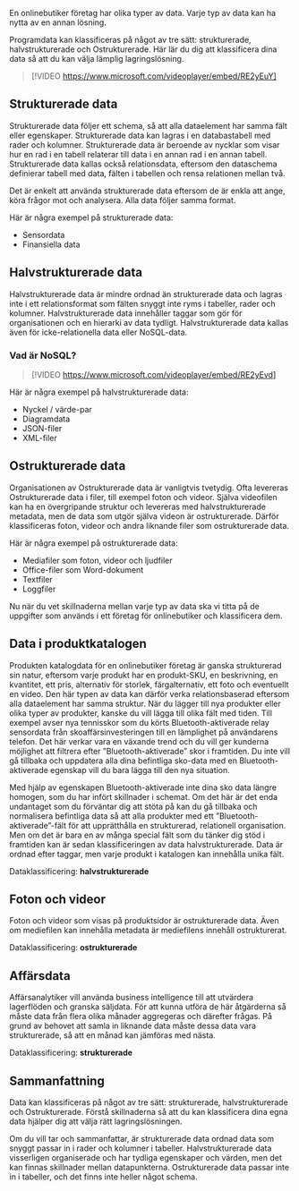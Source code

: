 En onlinebutiker företag har olika typer av data. Varje typ av data kan ha nytta av en annan lösning. 

Programdata kan klassificeras på något av tre sätt: strukturerade, halvstrukturerade och Ostrukturerade. Här lär du dig att klassificera dina data så att du kan välja lämplig lagringslösning.

> [!VIDEO https://www.microsoft.com/videoplayer/embed/RE2yEuY]

## <a name="structured-data"></a>Strukturerade data

Strukturerade data följer ett schema, så att alla dataelement har samma fält eller egenskaper. Strukturerade data kan lagras i en databastabell med rader och kolumner. Strukturerade data är beroende av nycklar som visar hur en rad i en tabell relaterar till data i en annan rad i en annan tabell. Strukturerade data kallas också relationsdata, eftersom den dataschema definierar tabell med data, fälten i tabellen och rensa relationen mellan två.

Det är enkelt att använda strukturerade data eftersom de är enkla att ange, köra frågor mot och analysera. Alla data följer samma format.

Här är några exempel på strukturerade data:

- Sensordata
- Finansiella data

## <a name="semi-structured-data"></a>Halvstrukturerade data

Halvstrukturerade data är mindre ordnad än strukturerade data och lagras inte i ett relationsformat som fälten snyggt inte ryms i tabeller, rader och kolumner. Halvstrukturerade data innehåller taggar som gör för organisationen och en hierarki av data tydligt. Halvstrukturerade data kallas även för icke-relationella data eller NoSQL-data.

### <a name="what-is-nosql"></a>Vad är NoSQL?

> [!VIDEO https://www.microsoft.com/videoplayer/embed/RE2yEvd]

Här är några exempel på halvstrukturerade data:

- Nyckel / värde-par
- Diagramdata
- JSON-filer
- XML-filer

## <a name="unstructured-data"></a>Ostrukturerade data

Organisationen av Ostrukturerade data är vanligtvis tvetydig. Ofta levereras Ostrukturerade data i filer, till exempel foton och videor. Själva videofilen kan ha en övergripande struktur och levereras med halvstrukturerade metadata, men de data som utgör själva videon är ostrukturerade. Därför klassificeras foton, videor och andra liknande filer som ostrukturerade data.

Här är några exempel på ostrukturerade data:

- Mediafiler som foton, videor och ljudfiler
- Office-filer som Word-dokument
- Textfiler
- Loggfiler

Nu när du vet skillnaderna mellan varje typ av data ska vi titta på de uppgifter som används i ett företag för onlinebutiker och klassificera dem.

## <a name="product-catalog-data"></a>Data i produktkatalogen

Produkten katalogdata för en onlinebutiker företag är ganska strukturerad sin natur, eftersom varje produkt har en produkt-SKU, en beskrivning, en kvantitet, ett pris, alternativ för storlek, färgalternativ, ett foto och eventuellt en video. Den här typen av data kan därför verka relationsbaserad eftersom alla dataelement har samma struktur. När du lägger till nya produkter eller olika typer av produkter, kanske du vill lägga till olika fält med tiden. Till exempel avser nya tennisskor som du körts Bluetooth-aktiverade relay sensordata från skoaffärsinvesteringen till en lämplighet på användarens telefon. Det här verkar vara en växande trend och du vill ger kunderna möjlighet att filtrera efter ”Bluetooth-aktiverade” skor i framtiden. Du inte vill gå tillbaka och uppdatera alla dina befintliga sko-data med en Bluetooth-aktiverade egenskap vill du bara lägga till den nya situation.

Med hjälp av egenskapen Bluetooth-aktiverade inte dina sko data längre homogen, som du har infört skillnader i schemat. Om det här är det enda undantaget som du förväntar dig att stöta på kan du gå tillbaka och normalisera befintliga data så att alla produkter med ett ”Bluetooth-aktiverade”-fält för att upprätthålla en strukturerad, relationell organisation. Men om det är bara en av många special fält som du tänker dig stöd i framtiden kan är sedan klassificeringen av data halvstrukturerade. Data är ordnad efter taggar, men varje produkt i katalogen kan innehålla unika fält.

Dataklassificering: **halvstrukturerade**

## <a name="photos-and-videos"></a>Foton och videor

Foton och videor som visas på produktsidor är ostrukturerade data. Även om mediefilen kan innehålla metadata är mediefilens innehåll ostrukturerat.

Dataklassificering: **ostrukturerade**

## <a name="business-data"></a>Affärsdata

Affärsanalytiker vill använda business intelligence till att utvärdera lagerflöden och granska säljdata. För att kunna utföra de här åtgärderna så måste data från flera olika månader aggregeras och därefter frågas. På grund av behovet att samla in liknande data måste dessa data vara strukturerade, så att en månad kan jämföras med nästa.

Dataklassificering: **strukturerade**

## <a name="summary"></a>Sammanfattning

Data kan klassificeras på något av tre sätt: strukturerade, halvstrukturerade och Ostrukturerade. Förstå skillnaderna så att du kan klassificera dina egna data hjälper dig att välja rätt lagringslösningen. 

Om du vill tar och sammanfattar, är strukturerade data ordnad data som snyggt passar in i rader och kolumner i tabeller. Halvstrukturerade data visserligen organiserade och har tydliga egenskaper och värden, men det kan finnas skillnader mellan datapunkterna. Ostrukturerade data passar inte in i tabeller, och det finns inte heller något schema.
